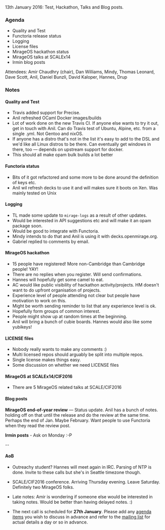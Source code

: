 13th January 2016: Test, Hackathon, Talks and Blog posts.

### Agenda ###

- Quality and Test
- Functoria release status
- Logging
- License files
- MirageOS hackathon status
- MirageOS talks at SCALEx14
- Irmin blog posts


Attendees:
Amir Chaudhry (chair), Dan Williams, Mindy, Thomas Leonard, Dave Scott, Anil,
Daniel Bunzli, David Kaloper, Hannes, Drup

### Notes ###

#### Quality and Test ####

- Travis added support for Precise.
- Anil refreshed OCaml Docker images/builds
- Lot of work done on the new Travis CI. If anyone else wants to try it out,
get in touch with Anil. Can do Travis test of Ubuntu, Alpine, etc. from a
single .yml. Not Gentoo and nixOS.
- If anyone has a distro that's not in the list it's easy to add to the DSL
and we'd like all Linux distros to be there. Can eventually get windows in
there, too — depends on upstream support for docker.
- This should all make opam bulk builds a lot better


#### Functoria status ####

- Bits of it got refactored and some more to be done around the definition of
keys etc.
- Anil wil refresh decks to use it and will makes sure it boots on Xen. Was
mainly tested on Unix


#### Logging ####

- TL made some update to `mirage-logs` as a result of other updates.
- Would be interested in API suggestions etc and will make it an opam package
soon.
- Would be good to integrate with Functoria.
- Mindy intends to do that and Anil is using it with decks.openmirage.org.
- Gabriel replied to comments by email.

#### MirageOS hackathon ####

- 15 people have registered!  More non-Cambridge than Cambridge people!  YAY!
- There are no replies when you register. Will send confirmations.
- Hannes will hopefully get some camel to eat.
- AC would like public visibility of hackathon activity/projects. HM doesn't
want to do upfront organisation of projects. 
- Experience level of people attending not clear but people have motivation to
work on this.
- Might be worth sending reminder to list that any experience level is ok.
- Hopefully form groups of common interest.
- People might show up at random times at the beginning.
- Anil will bring a bunch of cubie boards. Hannes would also like some
yubikeys!


#### LICENSE files ####

- Nobody really wants to make any comments :)
- Multi licensed repos should arguably be split into multiple repos. 
- Single license makes things easy.
- Some discussion on whether we need LICENSE files

#### MirageOS at SCALEx14/CIF2016 ####

- There are 5 MirageOS related talks at SCALE/CIF2016


#### Blog posts ####

**MirageOS end-of-year review** — Status update.  Anil has a bunch of notes.
holding off on that until the release and do the review at the same time.
Perhaps the end of Jan. Maybe February.  Want people to use Functoria when
they read the review post.

**Irmin posts** - Ask on Monday :-P


--

#### AoB ####

- Outreachy student? Hannes will meet again in IRC. Parsing of NTP is done.
Invite to these calls but she's in Seattle timezone though.

- SCALE/CIF2016 conference. Arriving Thursday evening. Leave Saturday.
Definitely two MirageOS folks.

- Late notes: Amir is wondering if someone else would be interested in taking
notes. Would be better than having delayed notes. :)

- The next call is scheduled for **27th January**. Please add any
[agenda items][call-agenda] you wish to discuss in advance and refer to the
[mailing list][mir-mail] for actual details a day or so in advance.

[call-agenda]: https://github.com/mirage/mirage-www/wiki/Call-Agenda
[mir-mail]: http://lists.xenproject.org/cgi-bin/mailman/listinfo/mirageos-devel
